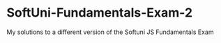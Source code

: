 # SoftUni-Fundamentals-Exam-2
My solutions to a different version of the Softuni JS Fundamentals Exam
